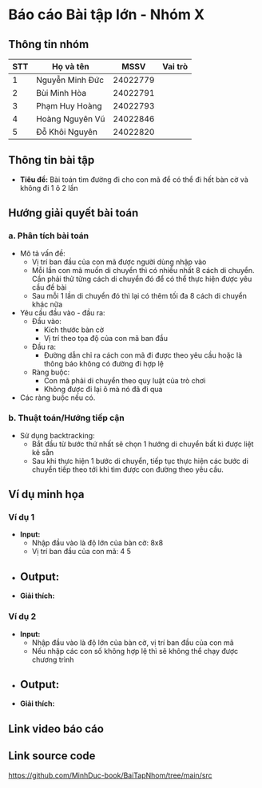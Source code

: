 # Báo cáo Bài tập lớn - Nhóm X

## Thông tin nhóm
| STT | Họ và tên          | MSSV   | Vai trò     |
|-----|--------------------|--------|-------------|
| 1   | Nguyễn Minh Đức    | 24022779 |   |
| 2   | Bùi Minh Hòa       | 24022791 |   |
| 3   | Phạm Huy Hoàng     | 24022793 |   |
| 4   | Hoàng Nguyên Vũ    | 24022846 |   |
| 5   | Đỗ Khôi Nguyên     | 24022820 |   |

## Thông tin bài tập
- **Tiêu đề:** Bài toán tìm đường đi cho con mã để có thể đi hết bàn cờ và không đi 1 ô 2 lần

## Hướng giải quyết bài toán
### a. Phân tích bài toán
- Mô tả vấn đề:
    + Vị trí ban đầu của con mã được người dùng nhập vào
    + Mỗi lần con mã muốn di chuyển thì có nhiều nhất 8 cách di chuyển. Cần phải thử từng cách di chuyển đó để có thể thực hiện được yêu cầu đề bài
    + Sau mỗi 1 lần di chuyển đó thì lại có thêm tối đa 8 cách di chuyển khác nữa
- Yêu cầu đầu vào - đầu ra:
    + Đầu vào:
        * Kích thước bàn cờ
        * Vị trí theo tọa độ của con mã ban đầu
    + Đầu ra:
        * Đường dẫn chỉ ra cách con mã đi được theo yêu cầu hoặc là thông báo không có đường đi hợp lệ
    + Ràng buộc:
        * Con mã phải di chuyển theo quy luật của trò chơi
        * Không được đi lại ô mà nó đã đi qua
- Các ràng buộc nếu có.

### b. Thuật toán/Hướng tiếp cận
- Sử dụng backtracking:
    + Bắt đầu từ bước thứ nhất sẽ chọn 1 hướng di chuyển bất kì được liệt kê sẵn
    + Sau khi thực hiện 1 bước di chuyển, tiếp tục thực hiện các bước di chuyển tiếp theo tới khi tìm được con đường theo yêu cầu.

## Ví dụ minh họa
### Ví dụ 1
- **Input:** 
    - Nhập đầu vào là độ lớn của bàn cờ: 8x8
    - Vị trí ban đầu của con mã: 4 5
- **Output:** 
    -
- **Giải thích:**

### Ví dụ 2
- **Input:** 
    - Nhập đầu vào là độ lớn của bàn cờ, vị trí ban đầu của con mã
    - Nếu nhập các con số không hợp lệ thì sẽ không thể chạy được chương trình
- **Output:** 
    - 
- **Giải thích:**

## Link video báo cáo

## Link source code
https://github.com/MinhDuc-book/BaiTapNhom/tree/main/src
